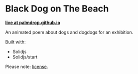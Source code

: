 # Black Dog on The Beach

[**live at palmdrop.github.io**](https://palmdrop.github.io/hund)

An animated poem about dogs and dogdogs for an exhibition.

Built with:

- Solidjs
- Solidjs/start

Please note: [license](./LICENSE.md).
